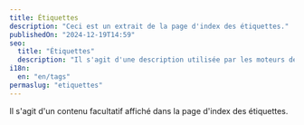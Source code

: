 ```yaml
---
title: Étiquettes
description: "Ceci est un extrait de la page d'index des étiquettes."
publishedOn: "2024-12-19T14:59"
seo:
  title: "Étiquettes"
  description: "Il s'agit d'une description utilisée par les moteurs de recherche."
i18n:
  en: "en/tags"
permaslug: "etiquettes"
---
```


Il s'agit d'un contenu facultatif affiché dans la page d'index des étiquettes.
